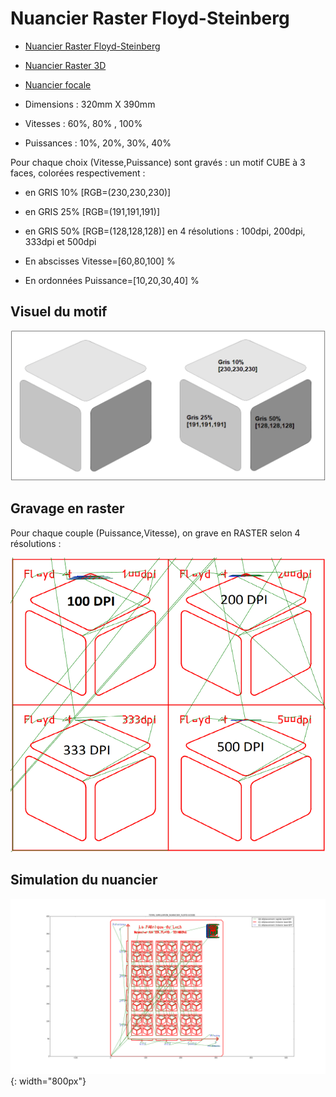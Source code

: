 # Nuancier Raster Floyd-Steinberg

- [Nuancier Raster Floyd-Steinberg](https://www.lafabriqueduloch.org/projet/nuancier-raster-floyd-steinberg/)
- [Nuancier Raster 3D](https://www.lafabriqueduloch.org/projet/nuancier-raster3d/)
- [Nuancier focale](https://www.lafabriqueduloch.org/projet/nuancier-focale/"https://www.lafabriqueduloch.org/projet/nuancier-focale/)

- Dimensions :	320mm X 390mm
- Vitesses :	 60%, 80% , 100%
- Puissances :	10%, 20%, 30%, 40%

Pour chaque choix (Vitesse,Puissance) sont gravés :
un motif CUBE à 3 faces, colorées respectivement :
- en GRIS 10% [RGB=(230,230,230)]
- en GRIS 25% [RGB=(191,191,191)]
- en GRIS 50% [RGB=(128,128,128)]
en 4 résolutions : 100dpi, 200dpi, 333dpi et 500dpi

- En abscisses Vitesse=[60,80,100] %
- En ordonnées Puissance=[10,20,30,40] %

## Visuel du motif

![image](images/laser26.png)

## Gravage en raster
Pour chaque couple (Puissance,Vitesse), on grave en RASTER selon 4 résolutions :

![image](images/laser27.png)

## Simulation du nuancier

![image](images/laser28.png){: width="800px"}
